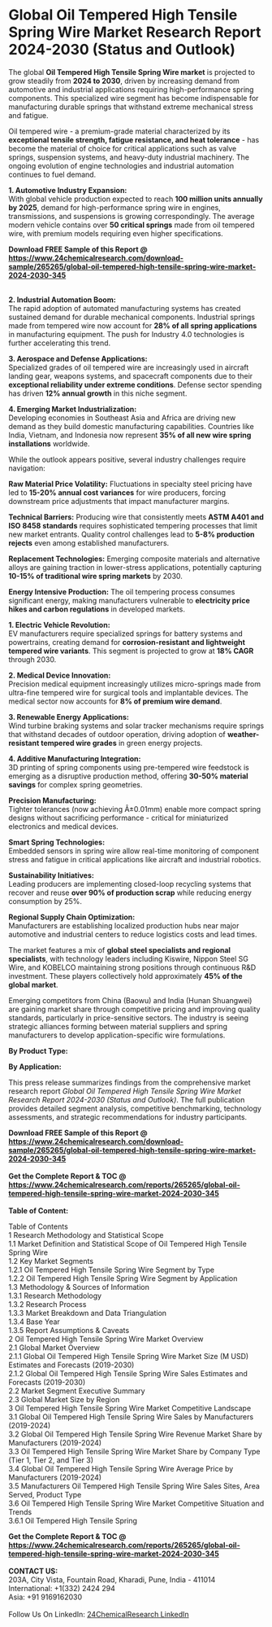 <h1>Global Oil Tempered High Tensile Spring Wire Market Research Report 2024-2030 (Status and Outlook)</h1><p>The global <strong>Oil Tempered High Tensile Spring Wire market</strong> is projected to grow steadily from <strong>2024 to 2030</strong>, driven by increasing demand from automotive and industrial applications requiring high-performance spring components. This specialized wire segment has become indispensable for manufacturing durable springs that withstand extreme mechanical stress and fatigue.</p><p>Oil tempered wire - a premium-grade material characterized by its <strong>exceptional tensile strength, fatigue resistance, and heat tolerance</strong> - has become the material of choice for critical applications such as valve springs, suspension systems, and heavy-duty industrial machinery. The ongoing evolution of engine technologies and industrial automation continues to fuel demand.</p><p><strong>1. Automotive Industry Expansion:</strong><br>
With global vehicle production expected to reach <strong>100 million units annually by 2025</strong>, demand for high-performance spring wire in engines, transmissions, and suspensions is growing correspondingly. The average modern vehicle contains over <strong>50 critical springs</strong> made from oil tempered wire, with premium models requiring even higher specifications.</p><div><b>Download FREE Sample of this Report @ 
            <a href="https://www.24chemicalresearch.com/download-sample/265265/global-oil-tempered-high-tensile-spring-wire-market-2024-2030-345">
            https://www.24chemicalresearch.com/download-sample/265265/global-oil-tempered-high-tensile-spring-wire-market-2024-2030-345</a></b></div><br><p><strong>2. Industrial Automation Boom:</strong><br>
The rapid adoption of automated manufacturing systems has created sustained demand for durable mechanical components. Industrial springs made from tempered wire now account for <strong>28% of all spring applications</strong> in manufacturing equipment. The push for Industry 4.0 technologies is further accelerating this trend.</p><p><strong>3. Aerospace and Defense Applications:</strong><br>
Specialized grades of oil tempered wire are increasingly used in aircraft landing gear, weapons systems, and spacecraft components due to their <strong>exceptional reliability under extreme conditions</strong>. Defense sector spending has driven <strong>12% annual growth</strong> in this niche segment.</p><p><strong>4. Emerging Market Industrialization:</strong><br>
Developing economies in Southeast Asia and Africa are driving new demand as they build domestic manufacturing capabilities. Countries like India, Vietnam, and Indonesia now represent <strong>35% of all new wire spring installations</strong> worldwide.</p><p>While the outlook appears positive, several industry challenges require navigation:</p><p><strong>Raw Material Price Volatility:</strong> Fluctuations in specialty steel pricing have led to <strong>15-20% annual cost variances</strong> for wire producers, forcing downstream price adjustments that impact manufacturer margins.</p><p><strong>Technical Barriers:</strong> Producing wire that consistently meets <strong>ASTM A401 and ISO 8458 standards</strong> requires sophisticated tempering processes that limit new market entrants. Quality control challenges lead to <strong>5-8% production rejects</strong> even among established manufacturers.</p><p><strong>Replacement Technologies:</strong> Emerging composite materials and alternative alloys are gaining traction in lower-stress applications, potentially capturing <strong>10-15% of traditional wire spring markets</strong> by 2030.</p><p><strong>Energy Intensive Production:</strong> The oil tempering process consumes significant energy, making manufacturers vulnerable to <strong>electricity price hikes and carbon regulations</strong> in developed markets.</p><p><strong>1. Electric Vehicle Revolution:</strong><br>
EV manufacturers require specialized springs for battery systems and powertrains, creating demand for <strong>corrosion-resistant and lightweight tempered wire variants</strong>. This segment is projected to grow at <strong>18% CAGR</strong> through 2030.</p><p><strong>2. Medical Device Innovation:</strong><br>
Precision medical equipment increasingly utilizes micro-springs made from ultra-fine tempered wire for surgical tools and implantable devices. The medical sector now accounts for <strong>8% of premium wire demand</strong>.</p><p><strong>3. Renewable Energy Applications:</strong><br>
Wind turbine braking systems and solar tracker mechanisms require springs that withstand decades of outdoor operation, driving adoption of <strong>weather-resistant tempered wire grades</strong> in green energy projects.</p><p><strong>4. Additive Manufacturing Integration:</strong><br>
3D printing of spring components using pre-tempered wire feedstock is emerging as a disruptive production method, offering <strong>30-50% material savings</strong> for complex spring geometries.</p><p><strong>Precision Manufacturing:</strong><br>
	Tighter tolerances (now achieving Â±0.01mm) enable more compact spring designs without sacrificing performance - critical for miniaturized electronics and medical devices.</p><p><strong>Smart Spring Technologies:</strong><br>
	Embedded sensors in spring wire allow real-time monitoring of component stress and fatigue in critical applications like aircraft and industrial robotics.</p><p><strong>Sustainability Initiatives:</strong><br>
	Leading producers are implementing closed-loop recycling systems that recover and reuse <strong>over 90% of production scrap</strong> while reducing energy consumption by 25%.</p><p><strong>Regional Supply Chain Optimization:</strong><br>
	Manufacturers are establishing localized production hubs near major automotive and industrial centers to reduce logistics costs and lead times.</p><p>The market features a mix of <strong>global steel specialists and regional specialists</strong>, with technology leaders including Kiswire, Nippon Steel SG Wire, and KOBELCO maintaining strong positions through continuous R&amp;D investment. These players collectively hold approximately <strong>45% of the global market</strong>.</p><p>Emerging competitors from China (Baowu) and India (Hunan Shuangwei) are gaining market share through competitive pricing and improving quality standards, particularly in price-sensitive sectors. The industry is seeing strategic alliances forming between material suppliers and spring manufacturers to develop application-specific wire formulations.</p><p><strong>By Product Type:</strong></p><p><strong>By Application:</strong></p><p>This press release summarizes findings from the comprehensive market research report <em>Global Oil Tempered High Tensile Spring Wire Market Research Report 2024-2030 (Status and Outlook)</em>. The full publication provides detailed segment analysis, competitive benchmarking, technology assessments, and strategic recommendations for industry participants.</p><div><b>Download FREE Sample of this Report @ 
            <a href="https://www.24chemicalresearch.com/download-sample/265265/global-oil-tempered-high-tensile-spring-wire-market-2024-2030-345">
            https://www.24chemicalresearch.com/download-sample/265265/global-oil-tempered-high-tensile-spring-wire-market-2024-2030-345</a></b></div><br><div><b>Get the Complete Report & TOC @ 
            <a href="https://www.24chemicalresearch.com/reports/265265/global-oil-tempered-high-tensile-spring-wire-market-2024-2030-345">
            https://www.24chemicalresearch.com/reports/265265/global-oil-tempered-high-tensile-spring-wire-market-2024-2030-345</a></b></div><br>
            <b>Table of Content:</b><p>Table of Contents<br />
1 Research Methodology and Statistical Scope<br />
1.1 Market Definition and Statistical Scope of Oil Tempered High Tensile Spring Wire<br />
1.2 Key Market Segments<br />
1.2.1 Oil Tempered High Tensile Spring Wire Segment by Type<br />
1.2.2 Oil Tempered High Tensile Spring Wire Segment by Application<br />
1.3 Methodology & Sources of Information<br />
1.3.1 Research Methodology<br />
1.3.2 Research Process<br />
1.3.3 Market Breakdown and Data Triangulation<br />
1.3.4 Base Year<br />
1.3.5 Report Assumptions & Caveats<br />
2 Oil Tempered High Tensile Spring Wire Market Overview<br />
2.1 Global Market Overview<br />
2.1.1 Global Oil Tempered High Tensile Spring Wire Market Size (M USD) Estimates and Forecasts (2019-2030)<br />
2.1.2 Global Oil Tempered High Tensile Spring Wire Sales Estimates and Forecasts (2019-2030)<br />
2.2 Market Segment Executive Summary<br />
2.3 Global Market Size by Region<br />
3 Oil Tempered High Tensile Spring Wire Market Competitive Landscape<br />
3.1 Global Oil Tempered High Tensile Spring Wire Sales by Manufacturers (2019-2024)<br />
3.2 Global Oil Tempered High Tensile Spring Wire Revenue Market Share by Manufacturers (2019-2024)<br />
3.3 Oil Tempered High Tensile Spring Wire Market Share by Company Type (Tier 1, Tier 2, and Tier 3)<br />
3.4 Global Oil Tempered High Tensile Spring Wire Average Price by Manufacturers (2019-2024)<br />
3.5 Manufacturers Oil Tempered High Tensile Spring Wire Sales Sites, Area Served, Product Type<br />
3.6 Oil Tempered High Tensile Spring Wire Market Competitive Situation and Trends<br />
3.6.1 Oil Tempered High Tensile Spring </p><div><b>Get the Complete Report & TOC @ 
            <a href="https://www.24chemicalresearch.com/reports/265265/global-oil-tempered-high-tensile-spring-wire-market-2024-2030-345">
            https://www.24chemicalresearch.com/reports/265265/global-oil-tempered-high-tensile-spring-wire-market-2024-2030-345</a></b></div><br><b>CONTACT US:</b><br>
            203A, City Vista, Fountain Road, Kharadi, Pune, India - 411014<br>
            International: +1(332) 2424 294<br>
            Asia: +91 9169162030 <br><br>
            Follow Us On LinkedIn: <a href="https://www.linkedin.com/company/24chemicalresearch/">24ChemicalResearch LinkedIn</a>